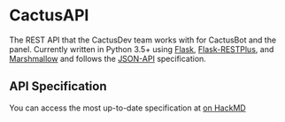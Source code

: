 # CactusAPI

The REST API that the CactusDev team works with for CactusBot and the panel. Currently written in Python 3.5+ using [Flask](http://flask.pocoo.org/), [Flask-RESTPlus](http://flask-restplus.readthedocs.org), and [Marshmallow](http://marshmallow.readthedocs.io/en/latest/) and follows the [JSON-API](http://jsonapi.org) specification.

## API Specification

You can access the most up-to-date specification at [on HackMD](https://hackmd.io/s/SkKgL1s_)
